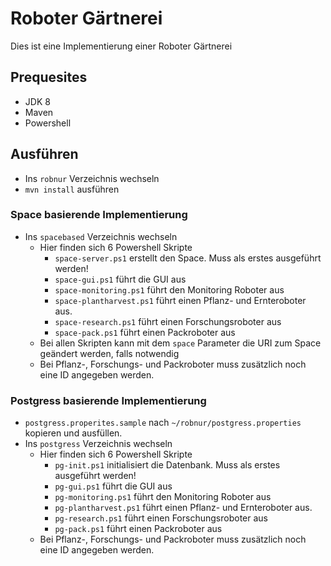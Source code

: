 # Roboter Gärtnerei
Dies ist eine Implementierung einer Roboter Gärtnerei

## Prequesites
 - JDK 8
 - Maven
 - Powershell

## Ausführen
 - Ins ```robnur``` Verzeichnis wechseln
 - ```mvn install``` ausführen
 ### Space basierende Implementierung
 - Ins ```spacebased``` Verzeichnis wechseln
    - Hier finden sich 6 Powershell Skripte
        - ```space-server.ps1``` erstellt den Space. Muss als erstes ausgeführt werden!   
        - ```space-gui.ps1``` führt die GUI aus
        - ```space-monitoring.ps1``` führt den Monitoring Roboter aus
        - ```space-plantharvest.ps1``` führt einen Pflanz- und Ernteroboter aus.
        - ```space-research.ps1``` führt einen Forschungsroboter aus
        - ```space-pack.ps1``` führt einen Packroboter aus
    - Bei allen Skripten kann mit dem ```space``` Parameter die URI zum Space geändert werden, falls notwendig
    - Bei Pflanz-, Forschungs- und Packroboter muss zusätzlich noch eine ID angegeben werden.
### Postgress basierende Implementierung
 - ```postgress.properites.sample``` nach ```~/robnur/postgress.properties``` kopieren und ausfüllen.
 - Ins ```postgress``` Verzeichnis wechseln
    - Hier finden sich 6 Powershell Skripte
        - ```pg-init.ps1``` initialisiert die Datenbank. Muss als erstes ausgeführt werden!   
        - ```pg-gui.ps1``` führt die GUI aus
        - ```pg-monitoring.ps1``` führt den Monitoring Roboter aus
        - ```pg-plantharvest.ps1``` führt einen Pflanz- und Ernteroboter aus.
        - ```pg-research.ps1``` führt einen Forschungsroboter aus
        - ```pg-pack.ps1``` führt einen Packroboter aus
    - Bei Pflanz-, Forschungs- und Packroboter muss zusätzlich noch eine ID angegeben werden.
